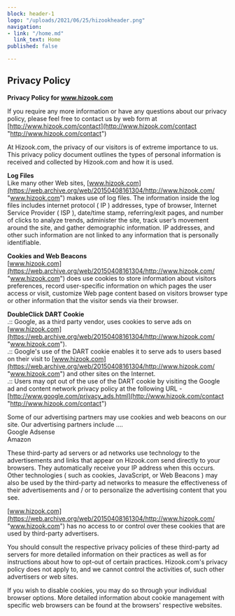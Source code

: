 ```yaml
---
block: header-1
logo: "/uploads/2021/06/25/hizookheader.png"
navigation:
- link: "/home.md"
  link_text: Home
published: false

---
```

## Privacy Policy

**Privacy Policy for www.hizook.com**   
   
 If you require any more information or have any questions about our privacy policy, please feel free to contact us by web form at [http://www.hizook.com/contact](http://www.hizook.com/contact "http://www.hizook.com/contact")

At Hizook.com, the privacy of our visitors is of extreme importance to us. This privacy policy document outlines the types of personal information is received and collected by Hizook.com and how it is used.   
   
 **Log Files**  
 Like many other Web sites, [www.hizook.com](https://web.archive.org/web/20150408161304/http://www.hizook.com/ "www.hizook.com") makes use of log files. The information inside the log files includes internet protocol ( IP ) addresses, type of browser, Internet Service Provider ( ISP ), date/time stamp, referring/exit pages, and number of clicks to analyze trends, administer the site, track user’s movement around the site, and gather demographic information. IP addresses, and other such information are not linked to any information that is personally identifiable.   
   
 **Cookies and Web Beacons**   
 [www.hizook.com](https://web.archive.org/web/20150408161304/http://www.hizook.com/ "www.hizook.com") does use cookies to store information about visitors preferences, record user-specific information on which pages the user access or visit, customize Web page content based on visitors browser type or other information that the visitor sends via their browser.   
   
 **DoubleClick DART Cookie**   
 .:: Google, as a third party vendor, uses cookies to serve ads on [www.hizook.com](https://web.archive.org/web/20150408161304/http://www.hizook.com/ "www.hizook.com").  
 .:: Google's use of the DART cookie enables it to serve ads to users based on their visit to [www.hizook.com](https://web.archive.org/web/20150408161304/http://www.hizook.com/ "www.hizook.com") and other sites on the Internet.   
 .:: Users may opt out of the use of the DART cookie by visiting the Google ad and content network privacy policy at the following URL - [http://www.google.com/privacy_ads.html](http://www.hizook.com/contact "http://www.hizook.com/contact")   
   
 Some of our advertising partners may use cookies and web beacons on our site. Our advertising partners include ....  
 Google Adsense  
 Amazon  
   
   
 These third-party ad servers or ad networks use technology to the advertisements and links that appear on Hizook.com send directly to your browsers. They automatically receive your IP address when this occurs. Other technologies ( such as cookies, JavaScript, or Web Beacons ) may also be used by the third-party ad networks to measure the effectiveness of their advertisements and / or to personalize the advertising content that you see.   
   
 [www.hizook.com](https://web.archive.org/web/20150408161304/http://www.hizook.com/ "www.hizook.com") has no access to or control over these cookies that are used by third-party advertisers.   
   
 You should consult the respective privacy policies of these third-party ad servers for more detailed information on their practices as well as for instructions about how to opt-out of certain practices. Hizook.com's privacy policy does not apply to, and we cannot control the activities of, such other advertisers or web sites.   
   
 If you wish to disable cookies, you may do so through your individual browser options. More detailed information about cookie management with specific web browsers can be found at the browsers' respective websites.